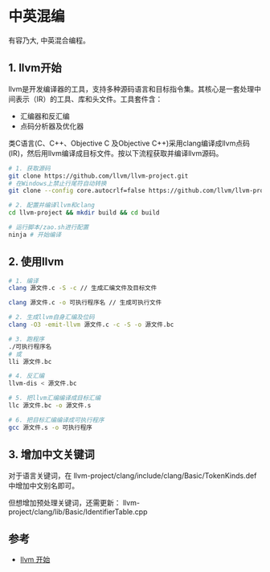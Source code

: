 # 中英混编
有容乃大, 中英混合编程。

## 1. llvm开始

llvm是开发编译器的工具，支持多种源码语言和目标指令集。其核心是一套处理中间表示（IR）的工具、库和头文件。工具套件含：
* 汇编器和反汇编
* 点码分析器及优化器

类C语言(C、C++、Objective C 及Objective C++)采用clang编译成llvm点码(IR)，然后用llvm编译成目标文件。按以下流程获取并编译llvm源码。

```bash
# 1. 获取源码
git clone https://github.com/llvm/llvm-project.git
# 在Windows上禁止行尾符自动转换
git clone --config core.autocrlf=false https://github.com/llvm/llvm-project.git

# 2. 配置并编译llvm和clang
cd llvm-project && mkdir build && cd build

# 运行脚本/zao.sh进行配置
ninja # 开始编译

```

## 2. 使用llvm
```bash
# 1. 编译
clang 源文件.c -S -c // 生成汇编文件及目标文件

clang 源文件.c -o 可执行程序名 // 生成可执行文件

# 2. 生成llvm自身汇编及位码
clang -O3 -emit-llvm 源文件.c -c -S -o 源文件.bc

# 3. 跑程序
./可执行程序名
# 或
lli 源文件.bc

# 4. 反汇编
llvm-dis < 源文件.bc

# 5. 把llvm汇编编译成目标汇编
llc 源文件.bc -o 源文件.s

# 6. 把目标汇编编译成可执行程序
gcc 源文件.s -o 可执行程序
```

## 3. 增加中文关键词
对于语言关键词，在 llvm-project/clang/include/clang/Basic/TokenKinds.def中增加中文别名即可。

但想增加预处理关键词，还需更新：
llvm-project/clang/lib/Basic/IdentifierTable.cpp

## 参考
* [llvm 开始](https://llvm.org/docs/GettingStarted.html)


